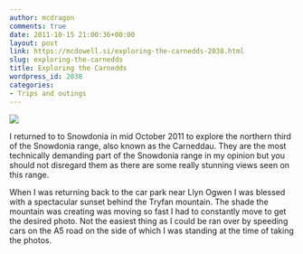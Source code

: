 ```yaml
---
author: mcdragon
comments: true
date: 2011-10-15 21:00:36+00:00
layout: post
link: https://mcdowell.si/exploring-the-carnedds-2038.html
slug: exploring-the-carnedds
title: Exploring the Carnedds
wordpress_id: 2038
categories:
- Trips and outings
---
```


[![](https://mcdowell.si/wp-content/uploads/2011/11/sunset_behind_tryfan-1.jpg)](https://mcdowell.si/wp-content/uploads/2011/11/sunset_behind_tryfan.jpg)

I returned to to Snowdonia in mid October 2011 to explore the northern third of the Snowdonia range, also known as the Carneddau. They are the most technically demanding part of the Snowdonia range in my opinion but you should not disregard them as there are some really stunning views seen on this range.

When I was returning back to the car park near Llyn Ogwen I was blessed with a spectacular sunset behind the Tryfan mountain. The shade the mountain was creating was moving so fast I had to constantly move to get the desired photo. Not the easiest thing as I could be ran over by speeding cars on the A5 road on the side of which I was standing at the time of taking the photos.


